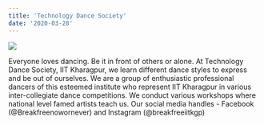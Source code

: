 ```yaml
---
title: 'Technology Dance Society'
date: '2020-03-28'
---
```


![](https://drive.google.com/uc?id=1zBPQHWhpI3BJms35c0dAwt2krWF3x3E9)

Everyone loves dancing. Be it in front of others or alone. At Technology Dance Society, IIT Kharagpur, we learn different dance styles to express and be out of ourselves. We are a group of enthusiastic professional dancers of this esteemed institute who represent IIT Kharagpur in various inter-collegiate dance competitions. We conduct various workshops where national level famed artists teach us. Our social media handles - Facebook (@Breakfreenowornever) and Instagram (@breakfreeiitkgp)